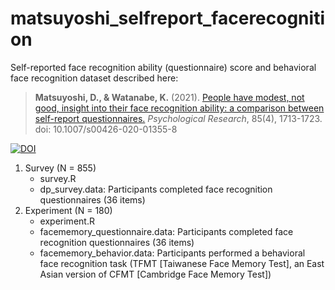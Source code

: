 # matsuyoshi_selfreport_facerecognition
Self-reported face recognition ability (questionnaire) score and behavioral face recognition dataset described here:
> **Matsuyoshi, D., & Watanabe, K.** (2021). 
> [People have modest, not good, insight into their face recognition ability: a comparison between self-report questionnaires.](https://link.springer.com/article/10.1007/s00426-020-01355-8)
> *Psychological Research*, 85(4), 1713-1723. doi: 10.1007/s00426-020-01355-8

[![DOI](https://zenodo.org/badge/224313052.svg)](https://zenodo.org/badge/latestdoi/224313052)

1. Survey (N = 855)
	- survey.R
	- dp_survey.data: Participants completed face recognition questionnaires (36 items)
1. Experiment (N = 180)
	- experiment.R
	- facememory_questionnaire.data: Participants completed face recognition  questionnaires (36 items)
	- facememory_behavior.data: Participants performed a behavioral face recognition task (TFMT [Taiwanese Face Memory Test], an East Asian version of CFMT [Cambridge Face Memory Test])
